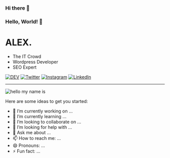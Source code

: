 ### Hi there 👋

### Hello, World! 👋

ALEX.
=============

- The IT Crowd
- Wordpress Developer
- SEO Expert

[![DEV](https://img.shields.io/badge/RUNCMD.ru-%23000000.svg?&style=flat-square&logo=dev.to&logoColor=white)](https://runcmd.ru "ALEX's Homepage") [![Twitter](https://img.shields.io/badge/Twitter-%231DA1F2.svg?&style=flat-square&logo=twitter&logoColor=white)](https://twitter.com/c10c3d) [![Instagram](https://img.shields.io/badge/Instagram-FF4500?style=flat-square&logo=instagram&logoColor=white)](https://www.instagram.com/admin_passwrd/ "RUNCMD's Instagram") [![LinkedIn](https://img.shields.io/badge/LinkedIn-%230077B5.svg?&style=flat-square&logo=linkedin&logoColor=white)](https://linkedin.com/in/alekseykoshelev)

---

![hello my name is](*.png)


Here are some ideas to get you started:

- 🔭 I’m currently working on ...
- 🌱 I’m currently learning ...
- 👯 I’m looking to collaborate on ...
- 🤔 I’m looking for help with ...
- 💬 Ask me about ...
- 📫 How to reach me: ...
- 😄 Pronouns: ...
- ⚡ Fun fact: ...
